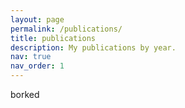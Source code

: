 ```yaml
---
layout: page
permalink: /publications/
title: publications
description: My publications by year.
nav: true
nav_order: 1
---
```

<!-- _pages/publications.md -->
<div class="publications">

borked
<!-- {% bibliography -f {{ site.scholar.bibliography }} %} -->

</div>
